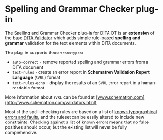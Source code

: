 <h1>Spelling and Grammar Checker plug-in</h1>

The Spelling and Grammar Checker plug-in for DITA OT  is an  **extension**  of the base [DITA Validator](https://jason-fox.github.io/com.here.validate.svrl) which adds simple rule-based **spelling and grammar** validation for the text elements within DITA documents.

The plug-in supports three `transtypes`:

 - `auto-correct` - remove reported spelling and grammar errors from  a DITA document
 - `text-rules`  - create an error report in **Schematron Validation Report Language** (`SVRL`) format
 - `text-rules-echo` - display the results of an `SVRL` error report in a human-readable format

More information about `SVRL` can be found at [www.schematron.com](http://www.schematron.com/validators.html)

Most of the spell-checking rules are based on a list of [known typographical errors and faults](https://en.wikipedia.org/wiki/Wikipedia:Lists_of_common_misspellings), and the ruleset can be easily altered to include new constraints. Checking against a list of known errors means that no false positives should occur, but the existing list will never be fully comprehensive.
